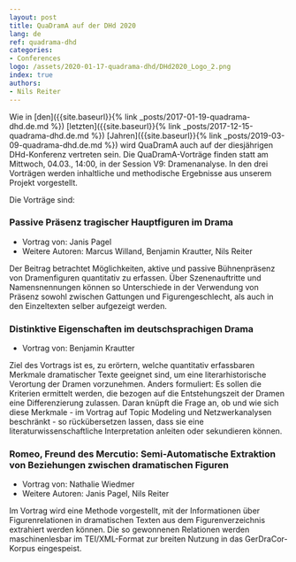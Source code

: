```yaml
---
layout: post
title: QuaDramA auf der DHd 2020
lang: de
ref: quadrama-dhd
categories:
- Conferences
logo: /assets/2020-01-17-quadrama-dhd/DHd2020_Logo_2.png
index: true
authors:
- Nils Reiter
---
```


Wie in [den]({{site.baseurl}}{% link _posts/2017-01-19-quadrama-dhd.de.md %}) [letzten]({{site.baseurl}}{% link _posts/2017-12-15-quadrama-dhd.de.md %}) [Jahren]({{site.baseurl}}{% link _posts/2019-03-09-quadrama-dhd.de.md %}) wird QuaDramA auch auf der diesjährigen DHd-Konferenz vertreten sein. Die QuaDramA-Vorträge finden statt am Mittwoch, 04.03., 14:00, in der Session V9: Dramenanalyse. In den drei Vorträgen werden inhaltliche und methodische Ergebnisse aus unserem Projekt vorgestellt. 

Die Vorträge sind:

### Passive Präsenz tragischer Hauptfiguren im Drama

- Vortrag von: Janis Pagel
- Weitere Autoren: Marcus Willand, Benjamin Krautter, Nils Reiter

Der Beitrag
betrachtet Möglichkeiten, aktive und passive Bühnenpräsenz von Dramenfiguren
quantitativ zu erfassen. Über Szenenauftritte und Namensnennungen können
so Unterschiede in der Verwendung von Präsenz sowohl zwischen Gattungen
und Figurengeschlecht, als auch in den Einzeltexten selber
aufgezeigt werden.

### Distinktive Eigenschaften im deutschsprachigen Drama

- Vortrag von: Benjamin Krautter

Ziel des Vortrags ist es, zu erörtern, welche quantitativ erfassbaren Merkmale dramatischer Texte geeignet sind, um eine literarhistorische Verortung der Dramen vorzunehmen. Anders formuliert: Es sollen die Kriterien ermittelt werden, die bezogen auf die Entstehungszeit der Dramen eine Differenzierung zulassen. Daran knüpft die Frage an, ob und wie sich diese Merkmale - im Vortrag auf Topic Modeling und Netzwerkanalysen beschränkt - so rückübersetzen lassen, dass sie eine literaturwissenschaftliche Interpretation anleiten oder sekundieren können.


### Romeo, Freund des Mercutio: Semi-Automatische Extraktion von Beziehungen zwischen dramatischen Figuren

- Vortrag von: Nathalie Wiedmer
- Weitere Autoren: Janis Pagel, Nils Reiter 

Im Vortrag wird eine Methode vorgestellt, mit der Informationen über Figurenrelationen in dramatischen Texten aus dem Figurenverzeichnis extrahiert werden können. Die so gewonnenen Relationen werden maschinenlesbar im TEI/XML-Format zur breiten Nutzung in das GerDraCor-Korpus eingespeist.